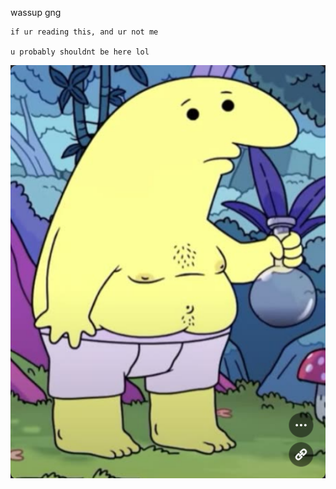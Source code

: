 wassup gng

    if ur reading this, and ur not me
    
    u probably shouldnt be here lol
    
![alt text](https://github.com/trickyok/College-Work/blob/main/me.png?raw=true)

